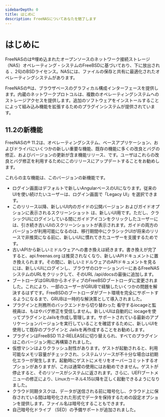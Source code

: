 ```yaml
---
sidebarDepth: 0
title: はじめに
description: FreeNASについてあなたを魅了します
---
```


# はじめに
FreeNASのは®埋め込まれたオープンソースのネットワーク接続ストレージ（NAS）オペレーティング・システムのFreeBSDに基づいており、下に放出される 、2句のBSDライセンス。NASには、ファイルの保存と共有に最適化されたオペレーティングシステムがあります。

FreeNASの®は、ブラウザベースのグラフィカル構成インターフェースを提供します。内蔵のネットワークプロトコルは、複数のオペレーティングシステムへのストレージアクセスを提供します。追加のソフトウェアをインストールすることによって組み込み機能を拡張するためのプラグインシステムが提供されています。

## 11.2の新機能
FreeNASの® 11.2は、オペレーティングシステム、ベースアプリケーション、およびドライバにいくつかの新しい重要な機能、既存の機能に多くの改良とバグの修正、およびバージョンの更新が含ま機能リリース、です。ユーザはこれらの改良とバグ修正を利用するためにこのリリースにアップデートすることをお勧めします。

これらの主な機能は、このバージョンの新機能です。

- ログイン画面はデフォルトで新しいAngularベースのUIになります。従来のUIを使い続けたいユーザーは、ログイン画面で「Legacy UI」を選択できます。
- このリリース以降、新しいUI内のガイドの公開バージョン およびガイドオプションに表示されるスクリーンショット は、新しいUI用です。ただし、クラシックUIにログインしている間にガイドアイコンをクリックしたユーザーには、引き続き古いUIのスクリーンショットが表示されます。ガイドの両方のバージョンが利用可能になるのは、移行期間中にクラシックUIが将来のリリースで非推奨になる前に、新しいUIに慣れてきたユーザーを支援するためです。
- 古いAPIから新しいミドルウェアへの書き換えは続きます。書き換えが完了すると、api.freenas.org は推奨されなくなり、新しいAPIドキュメントに置き換えられます。その間に、新しいミドルウェアのAPIドキュメントを見るには、新しいUIにログインし、ブラウザのロケーションバーにあるFreeNASシステムのURLをクリックして、そのURL /api/docsの最後に追加します。
- ブートローダはGRUBからネイティブのFreeBSDブートローダに変更されました。これにより、一部のユーザーがGRUBで経験したいくつかの問題を解決するはずです。FreeBSDのブートローダがブート環境を完全にサポートするようになるまで、GRUBは一時的な解決策として導入されました。
- プラグインと刑務所のバックエンドから切り替わった 看守するiocageと監視員は、もはやバグ修正を受信しません。新しいUIは自動的に iocageを使ってプラグインとJailsを作成し管理します。サポートされている最新のアプリケーションバージョンを実行していることを確認するために、新しいUIを使用して既存のプラグインと Jailsを再作成することをお勧めします。
- プラグインはFreeBSD 11.2-RELEASEに切り替えられ、すべてのプラグインはこのバージョン用に再構築されました。
- 仮想マシンはよりクラッシュ耐性があります。ゲストが起動されると、利用可能なメモリ容量がチェックされ、システムリソースが不十分な場合は初期化エラーが発生します。起動時にゲストにメモリをオーバーコミットするオプションがありますが、これは通常の使用にはお勧めできません。ゲストが停止すると、そのリソースがシステムに返されます。さらに、UEFIブートメニューの修正により、Linuxカーネル4.15以降を正しく起動できるようになりました。
- クラウド同期タスクは、データが送信される前に暗号化し、クラウド上に保存されている間は暗号化された形式でデータを保持するための設定オプションを提供します。ファイル名は暗号化することもできます。
- 自己暗号化ドライブ （SED）の予備サポートが追加されました。